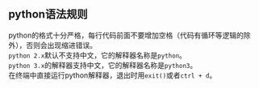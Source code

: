 ## python语法规则

python的格式十分严格，每行代码前面不要增加空格（代码有循环等逻辑的除外），否则会出现缩进错误。  
`python 2.x`默认不支持中文，它的解释器名称是`python`。  
`python 3.x`的解释器支持中文，它的解释器名称是`python3`。  
在终端中直接运行python解释器，退出时用`exit()`或者`ctrl + d`。